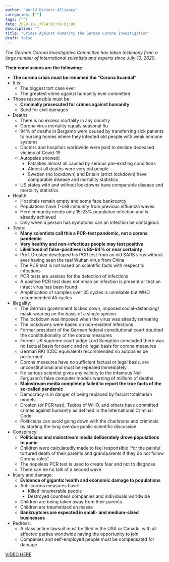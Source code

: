 ```yaml
---
author: "World Doctors Alliance"
categories: [""]
tags: [""]
date: 2020-10-17T14:01:09+01:00
description: ""
title: "Crimes Against Humanity the German Corona Investigation"
draft: false
---
```


*The German Corona Investigative Committee has taken testimony from a large number of international scientists and experts since July 10, 2020.*

**Their conclusions are the following:** 

- **The corona crisis must be renamed the “Corona Scandal”**
- It is:
  - The biggest tort case ever
  - The greatest crime against humanity ever committed
- Those responsible must be:
  - **Criminally prosecuted for crimes against humanity**
  - Sued for civil damages
- Deaths
  - There is no excess mortality in any country
  - Corona virus mortality equals seasonal flu
  - 94% of deaths in Bergamo were caused by transferring sick patients to nursing homes where they infected old people with weak immune systems
  - Doctors and hospitals worldwide were paid to declare deceased victims of Covid-19
  - Autopsies showed:
    - Fatalities almost all caused by serious pre-existing conditions
    - Almost all deaths were very old people
    - Sweden (no lockdown) and Britain (strict lockdown) have comparable disease and mortality statistics
  - US states with and without lockdowns have comparable disease and mortality statistics
- Health
  - Hospitals remain empty and some face bankruptcy
  - Populations have T-cell immunity from previous influenza waves
  - Herd immunity needs only 15-25% population infection and is already achieved
  - Only when a person has symptoms can an infection be contagious
- Tests:
  - **Many scientists call this a PCR-test pandemic, not a corona pandemic**
  - **Very healthy and non-infectious people may test positive**
  - **Likelihood of false-positives is 89-94% or near certainty**
  - Prof. Drosten developed his PCR test from an old SARS virus without ever having seen the real Wuhan virus from China
  - The PCR test is not based on scientific facts with respect to infections
  - PCR tests are useless for the detection of infections
  - A positive PCR test does not mean an infection is present or that an intact virus has been found
  - Amplification of samples over 35 cycles is unreliable but WHO recommended 45 cycles
- Illegality:
  - The German government locked down, imposed social-distancing/ mask-wearing on the basis of a single opinion
  - The lockdown was imposed when the virus was already retreating
  - The lockdowns were based on non-existent infections
  - Former president of the German federal constitutional court doubted the constitutionality of the corona measures
  - Former UK supreme court judge Lord Sumption concluded there was no factual basis for panic and no legal basis for corona measures
  - German RKI (CDC equivalent) recommended no autopsies be performed
  - Corona measures have no sufficient factual or legal basis, are unconstitutional and must be repealed immediately
  - No serious scientist gives any validity to the infamous Neil Ferguson’s false computer models warning of millions of deaths
  - **Mainstream media completely failed to report the true facts of the so-called pandemic**
  - Democracy is in danger of being replaced by fascist totalitarian models
  - Drosten (of PCR test), Tedros of WHO, and others have committed crimes against humanity as defined in the International Criminal Code
  - Politicians can avoid going down with the charlatans and criminals by starting the long overdue public scientific discussion
- Conspiracy:
  - **Politicians and mainstream media deliberately drove populations to panic**
  - Children were calculatedly made to feel responsible “for the painful tortured death of their parents and grandparents if they do not follow Corona rules”
  - The hopeless PCR test is used to create fear and not to diagnose
  - There can be no talk of a second wave
- Injury and damage:
  - **Evidence of gigantic health and economic damage to populations**
  - Anti-corona measures have:
    - Killed innumerable people
    - Destroyed countless companies and individuals worldwide
  - Children are being taken away from their parents
  - Children are traumatized en masse
  - **Bankruptcies are expected in small- and medium-sized businesses**
- Redress:
  - A class action lawsuit must be filed in the USA or Canada, with all affected parties worldwide having the opportunity to join
  - Companies and self-employed people must be compensated for damage



[VIDEO HERE](https://youtu.be/kr04gHbP5MQ)